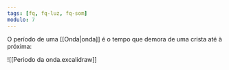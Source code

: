```yaml
---
tags: [fq, fq-luz, fq-som]
modulo: 7
---
```


O período de uma [[Onda|onda]] é o tempo que demora de uma crista até à próxima:

![[Periodo da onda.excalidraw]]